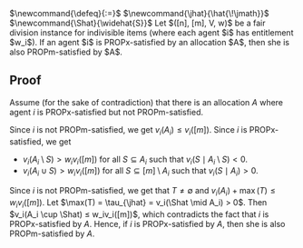 <span class="invisible">
$\newcommand{\defeq}{:=}$
$\newcommand{\jhat}{\hat{\!\jmath}}$
$\newcommand{\Shat}{\widehat{S}}$
</span>
Let $([n], [m], V, w)$ be a fair division instance for indivisible items
(where each agent $i$ has entitlement $w_i$).
If an agent $i$ is PROPx-satisfied by an allocation $A$, then she is also PROPm-satisfied by $A$.

## Proof

Assume (for the sake of contradiction) that there is an allocation $A$ where
agent $i$ is PROPx-satisfied but not PROPm-satisfied.

Since $i$ is not PROPm-satisfied, we get $v_i(A_i) ≤ v_i([m])$.
Since $i$ is PROPx-satisfied, we get

* $v_i(A_i \setminus S) > w_iv_i([m])$ for all $S \subseteq A_i$ such that $v_i(S \mid A_i \setminus S) < 0$.
* $v_i(A_i \cup S) > w_iv_i([m])$ for all $S \subseteq [m] \setminus A_i$ such that $v_i(S \mid A_i) > 0$.

Since $i$ is not PROPm-satisfied, we get that $T \neq \emptyset$ and $v_i(A_i) + \max(T) ≤ w_iv_i([m])$.
Let $\max(T) = \tau_{\jhat} = v_i(\Shat \mid A_i) > 0$.
Then $v_i(A_i \cup \Shat) ≤ w_iv_i([m])$, which contradicts the fact that
$i$ is PROPx-satisfied by $A$.
Hence, if $i$ is PROPx-satisfied by $A$, then she is also PROPm-satisfied by $A$.
